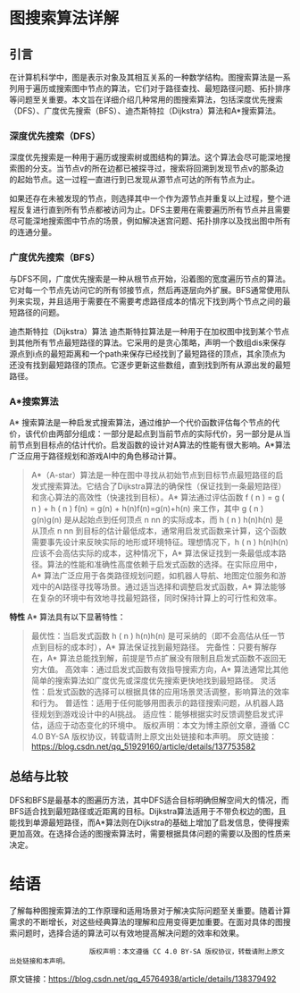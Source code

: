 # 图搜索算法详解
## 引言
在计算机科学中，图是表示对象及其相互关系的一种数学结构。图搜索算法是一系列用于遍历或搜索图中节点的算法，它们对于路径查找、最短路径问题、拓扑排序等问题至关重要。本文旨在详细介绍几种常用的图搜索算法，包括深度优先搜索（DFS）、广度优先搜索（BFS）、迪杰斯特拉（Dijkstra）算法和A*搜索算法。

### 深度优先搜索（DFS）
深度优先搜索是一种用于遍历或搜索树或图结构的算法。这个算法会尽可能深地搜索图的分支。当节点v的所在边都已被探寻过，搜索将回溯到发现节点v的那条边的起始节点。这一过程一直进行到已发现从源节点可达的所有节点为止。

如果还存在未被发现的节点，则选择其中一个作为源节点并重复以上过程，整个进程反复进行直到所有节点都被访问为止。DFS主要用在需要遍历所有节点并且需要尽可能深地搜索图中节点的场景，例如解决迷宫问题、拓扑排序以及找出图中所有的连通分量。

### 广度优先搜索（BFS）
与DFS不同，广度优先搜索是一种从根节点开始，沿着图的宽度遍历节点的算法。它对每一个节点先访问它的所有邻接节点，然后再逐层向外扩展。BFS通常使用队列来实现，并且适用于需要在不需要考虑路径成本的情况下找到两个节点之间的最短路径的问题。

迪杰斯特拉（Dijkstra）算法
迪杰斯特拉算法是一种用于在加权图中找到某个节点到其他所有节点最短路径的算法。它采用的是贪心策略，声明一个数组dis来保存源点到i点的最短距离和一个path来保存已经找到了最短路径的顶点，其余顶点为还没有找到最短路径的顶点。它逐步更新这些数组，直到找到所有从源出发的最短路径。

### A\*搜索算法
A\* 搜索算法是一种启发式搜索算法，通过维护一个代价函数评估每个节点的代价，该代价由两部分组成：一部分是起点到当前节点的实际代价，另一部分是从当前节点到目标点的估计代价。启发函数的设计对A算法的性能有很大影响。A\*算法广泛应用于路径规划和游戏AI中的角色移动计算。

> A*（A-star）算法是一种在图中寻找从初始节点到目标节点最短路径的启发式搜索算法。它结合了Dijkstra算法的确保性（保证找到一条最短路径）和贪心算法的高效性（快速找到目标）。A* 算法通过评估函数 f ( n ) = g ( n ) + h ( n ) f(n) = g(n) + h(n)f(n)=g(n)+h(n) 来工作，其中 g ( n ) g(n)g(n) 是从起始点到任何顶点 n nn 的实际成本，而 h ( n ) h(n)h(n) 是从顶点 n nn 到目标的估计最低成本，通常用启发式函数来计算，这个函数需要事先设计来反映实际的地形或环境特征。理想情况下，h ( n ) h(n)h(n) 应该不会高估实际的成本，这种情况下，A* 算法保证找到一条最低成本路径。算法的性能和准确性高度依赖于启发式函数的选择。在实际应用中，A* 算法广泛应用于各类路径规划问题，如机器人导航、地图定位服务和游戏中的AI路径寻找等场景。通过适当选择和调整启发式函数，A* 算法能够在复杂的环境中有效地寻找最短路径，同时保持计算上的可行性和效率。 

**特性**
A* 算法具有以下显著特性：
> 最优性：当启发式函数 h ( n ) h(n)h(n) 是可采纳的（即不会高估从任一节点到目标的成本时），A* 算法保证找到最短路径。
> 完备性：只要有解存在，A* 算法总能找到解，前提是节点扩展没有限制且启发式函数不返回无穷大值。
> 高效率：通过启发式函数有效指导搜索方向，A* 算法通常比其他简单的搜索算法如广度优先或深度优先搜索更快地找到最短路径。
> 灵活性：启发式函数的选择可以根据具体的应用场景灵活调整，影响算法的效率和行为。
> 普适性：适用于任何能够用图表示的路径搜索问题，从机器人路径规划到游戏设计中的AI挑战。
> 适应性：能够根据实时反馈调整启发式评估，适应于动态变化的环境中。
> 	版权声明：本文为博主原创文章，遵循 CC 4.0 BY-SA 版权协议，转载请附上原文出处链接和本声明。
>	原文链接：https://blog.csdn.net/qq_51929160/article/details/137753582

## 总结与比较
DFS和BFS是最基本的图遍历方法，其中DFS适合目标明确但解空间大的情况，而BFS适合找到最短路径或近距离的目标。Dijkstra算法适用于不带负权边的图，且能找到单源最短路径，而A*算法则在Dijkstra的基础上增加了启发信息，使得搜索更加高效。在选择合适的图搜索算法时，需要根据具体问题的需要以及图的性质来决定。

# 结语
了解每种图搜索算法的工作原理和适用场景对于解决实际问题至关重要。随着计算需求的不断增长，对这些经典算法的理解和应用变得更加重要。在面对具体的图搜索问题时，选择合适的算法可以有效地提高解决问题的效率和效果。

```
					版权声明：本文遵循 CC 4.0 BY-SA 版权协议，转载请附上原文出处链接和本声明。
```

原文链接：https://blog.csdn.net/qq_45764938/article/details/138379492
